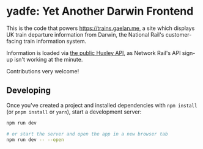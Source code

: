 # yadfe: Yet Another Darwin Frontend

This is the code that powers https://trains.gaelan.me, a site which displays
UK train departure information from Darwin, the National Rail's customer-facing
train information system.

Information is loaded via [the public Huxley API][huxley], as Network Rail's
API sign-up isn't working at the minute.

Contributions very welcome!

[huxley]: https://huxley2.azurewebsites.net

## Developing

Once you've created a project and installed dependencies with `npm install` (or `pnpm install` or `yarn`), start a development server:

```bash
npm run dev

# or start the server and open the app in a new browser tab
npm run dev -- --open
```
